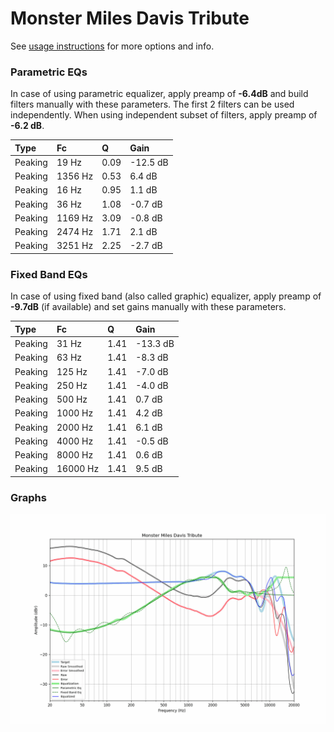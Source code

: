 # Monster Miles Davis Tribute
See [usage instructions](https://github.com/jaakkopasanen/AutoEq#usage) for more options and info.

### Parametric EQs
In case of using parametric equalizer, apply preamp of **-6.4dB** and build filters manually
with these parameters. The first 2 filters can be used independently.
When using independent subset of filters, apply preamp of **-6.2 dB**.

| Type    | Fc      |    Q | Gain     |
|:--------|:--------|:-----|:---------|
| Peaking | 19 Hz   | 0.09 | -12.5 dB |
| Peaking | 1356 Hz | 0.53 | 6.4 dB   |
| Peaking | 16 Hz   | 0.95 | 1.1 dB   |
| Peaking | 36 Hz   | 1.08 | -0.7 dB  |
| Peaking | 1169 Hz | 3.09 | -0.8 dB  |
| Peaking | 2474 Hz | 1.71 | 2.1 dB   |
| Peaking | 3251 Hz | 2.25 | -2.7 dB  |

### Fixed Band EQs
In case of using fixed band (also called graphic) equalizer, apply preamp of **-9.7dB**
(if available) and set gains manually with these parameters.

| Type    | Fc       |    Q | Gain     |
|:--------|:---------|:-----|:---------|
| Peaking | 31 Hz    | 1.41 | -13.3 dB |
| Peaking | 63 Hz    | 1.41 | -8.3 dB  |
| Peaking | 125 Hz   | 1.41 | -7.0 dB  |
| Peaking | 250 Hz   | 1.41 | -4.0 dB  |
| Peaking | 500 Hz   | 1.41 | 0.7 dB   |
| Peaking | 1000 Hz  | 1.41 | 4.2 dB   |
| Peaking | 2000 Hz  | 1.41 | 6.1 dB   |
| Peaking | 4000 Hz  | 1.41 | -0.5 dB  |
| Peaking | 8000 Hz  | 1.41 | 0.6 dB   |
| Peaking | 16000 Hz | 1.41 | 9.5 dB   |

### Graphs
![](./Monster%20Miles%20Davis%20Tribute.png)